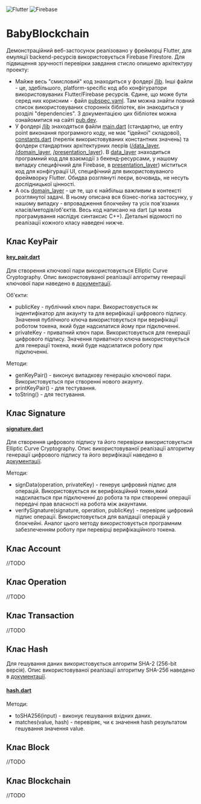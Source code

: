 ![Flutter](	https://img.shields.io/badge/Flutter-02569B?style=for-the-badge&logo=flutter&logoColor=white)
![Firebase](https://img.shields.io/badge/firebase-%23039BE5.svg?style=for-the-badge&logo=firebase)
# BabyBlockchain
Демонстраційний веб-застосунок реалізовано у фрейморці Flutter, для емуляції backend-ресурсів використовується Firebase Firestore. Для підвищення зручності перевірки завдання стисло опишемо архітектуру проекту:
- Майже весь "смисловий" код знаходиться у фолдері [/lib](https://github.com/chinazys1001/baby_blockchain/tree/master/lib). Інші файли - це, здебільшого, platform-specific код або конфігуратори використовуваних Flutter/Firebase ресурсів. Єдине, що може бути серед них корисним - файл [pubspec.yaml](https://github.com/chinazys1001/baby_blockchain/blob/master/pubspec.yaml). Там можна знайти повний список використовуваних сторонніх бібліотек, він знакодиться у розділі "dependencies". З документацією цих бібліотек можна ознайомитися на сайті [pub.dev](https://pub.dev).
- У фолдері [/lib](https://github.com/chinazys1001/baby_blockchain/tree/master/lib) знаходяться файли [main.dart](https://github.com/chinazys1001/baby_blockchain/blob/master/lib/main.dart) (стандартно, це entry point виконання програмного коду, не має "ідейної" складової), [constants.dart](https://github.com/chinazys1001/baby_blockchain/blob/master/lib/constants.dart) (перелік використовуваних константних значень) та фолдери стандартних архітектурних леєрів ([/data_layer](https://github.com/chinazys1001/baby_blockchain/tree/master/lib/data_layer), [/domain_layer](https://github.com/chinazys1001/baby_blockchain/tree/master/lib/domain_layer), [/presentation_layer](https://github.com/chinazys1001/baby_blockchain/tree/master/lib/presentation_layer)). В [data_layer](https://github.com/chinazys1001/baby_blockchain/tree/master/lib/data_layer) знаходиться програмний код для взаємодії з бекенд-ресурсами, у нашому випадку специфічний для Firebase, в [presentation_layer](https://github.com/chinazys1001/baby_blockchain/tree/master/lib/presentation_layer)) міститься код для конфігурації UI, специфічний для використовуваного фреймворку Flutter. Обидва розглянуті леєри, вочовидь, не несуть дослідницької цінності.
- А ось [domain_layer](https://github.com/chinazys1001/baby_blockchain/tree/master/lib/domain_layer) - це те, що є найбільш важливим в контексті розглянутої задачі. В ньому описана вся бізнес-логіка застосунку, у нашому випадку - впровадження блокчейну та усіх пов'язаних класів/методів/об'єктів. Весь код написано на dart (ця мова програмування наслідує синтаксис C++). Детальні відомості по реалізації кожного класу наведені нижче.
## Клас KeyPair
#### [key_pair.dart](https://github.com/chinazys1001/baby_blockchain/blob/master/lib/domain_layer/key_pair.dart)
Для створення ключової пари використовується Elliptic Curve Cryptography. Опис використовуваної реалізації алгоритму генерації ключової пари наведено в [документації](https://pub.dev/packages/crypton).

Об'єкти:
- publicKey - публічний ключ пари. Використовується як індентифікатор для акаунту та для верифікації цифрового підпису. Значення публічного ключа використовується при верифікації роботом токена, який буде надсилатися йому при підключенні.
- privateKey - приватний ключ пари. Використовується для генерації цифрового підпису. Значення приватного ключа використовується для генерації токена, який буде надсилатися роботу при підключенні.

Методи:
- genKeyPair() - виконує випадкову генерацію ключової пари. Використовується при створенні нового акаунту.
- printKeyPair() - для тестування.
- toString() - для тестування.
## Клас Signature
#### [signature.dart](https://github.com/chinazys1001/baby_blockchain/blob/master/lib/domain_layer/signature.dart)
Для створення цифрового підпису та його перевірки використовується Elliptic Curve Cryptography. Опис використовуваної реалізації алгоритму генерації цифрового підпису та його верифікації наведено в [документації](https://pub.dev/packages/crypton).

Методи:
- signData(operation, privateKey) - генерує цифровий підпис для операцій. Використовується як верифікаційний токен,який надсилається при підключенні до робота та при створенні операції передачі прав власності на робота між акаунтами.
- verifySignature(signature, operation, publicKey) - перевіряє цифровий підпис операції. Використовується для валідації операцій у блокчейні. Аналог цього методу використовується програмним забезпеченням роботу при перевірці верифікаційного токена.
## Клас Account
//TODO
## Клас Operation
//TODO
## Клас Transaction
//TODO
## Клас Hash
Для гешування даних використовується алгоритм SHA-2 (256-bit версія). Опис використовуваної реалізації алгоритму SHA-256 наведено в [документації](https://pub.dev/packages/crypto).
#### [hash.dart](https://github.com/chinazys1001/baby_blockchain/blob/master/lib/domain_layer/hash.dart)
Методи:
- toSHA256(input) - виконує гешування вхідних даних.
- matches(value, hash) - перевіряє, чи є значення hash результатом гешування значення value.
## Клас Block
//TODO
## Клас Blockchain
//TODO